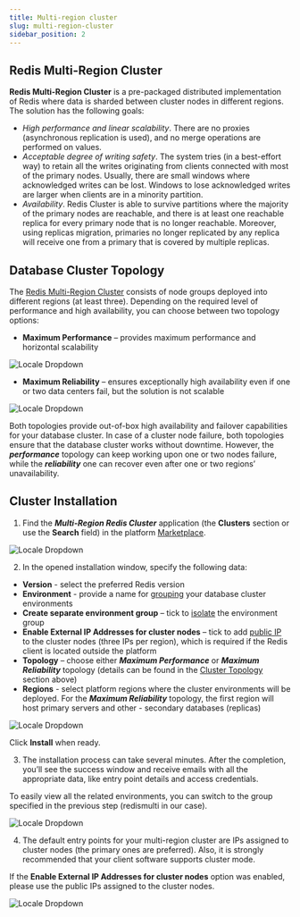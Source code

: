 ```yaml
---
title: Multi-region cluster
slug: multi-region-cluster
sidebar_position: 2
---
```


## Redis Multi-Region Cluster

**Redis Multi-Region Cluster** is a pre-packaged distributed implementation of Redis where data is sharded between cluster nodes in different regions. The solution has the following goals:

- _High performance and linear scalability_. There are no proxies (asynchronous replication is used), and no merge operations are performed on values.
- _Acceptable degree of writing safety_. The system tries (in a best-effort way) to retain all the writes originating from clients connected with most of the primary nodes. Usually, there are small windows where acknowledged writes can be lost. Windows to lose acknowledged writes are larger when clients are in a minority partition.
- _Availability_. Redis Cluster is able to survive partitions where the majority of the primary nodes are reachable, and there is at least one reachable replica for every primary node that is no longer reachable. Moreover, using replicas migration, primaries no longer replicated by any replica will receive one from a primary that is covered by multiple replicas.

## Database Cluster Topology

The [Redis Multi-Region Cluster](https://github.com/jelastic-jps/redis-multiregion) consists of node groups deployed into different regions (at least three). Depending on the required level of performance and high availability, you can choose between two topology options:

- **Maximum Performance** – provides maximum performance and horizontal scalability

<div style={{
    display:'flex',
    justifyContent: 'center',
    margin: '0 0 1rem 0'
}}>

![Locale Dropdown](./img/Multi-RegionCluster/00-redis-multi-region-maximum-performance.svg)

</div>

- **Maximum Reliability** – ensures exceptionally high availability even if one or two data centers fail, but the solution is not scalable

<div style={{
    display:'flex',
    justifyContent: 'center',
    margin: '0 0 1rem 0'
}}>

![Locale Dropdown](./img/Multi-RegionCluster/01-redis-multi-region-maximum-reliability.svg)

</div>

Both topologies provide out-of-box high availability and failover capabilities for your database cluster. In case of a cluster node failure, both topologies ensure that the database cluster works without downtime. However, the **_performance_** topology can keep working upon one or two nodes failure, while the **_reliability_** one can recover even after one or two regions’ unavailability.

## Cluster Installation

1. Find the **_Multi-Region Redis Cluster_** application (the **Clusters** section or use the **Search** field) in the platform [Marketplace](/docs/deployment-tools/cloud-scripting-&-jps/marketplace#marketplace).

<div style={{
    display:'flex',
    justifyContent: 'center',
    margin: '0 0 1rem 0'
}}>

![Locale Dropdown](./img/Multi-RegionCluster/02-redis-multi-region-marketplace.png)

</div>

2. In the opened installation window, specify the following data:

- **Version** - select the preferred Redis version
- **Environment** - provide a name for [grouping](/docs/environment-management/environment-groups/overview) your database cluster environments
- **Create separate environment group** – tick to [isolate](/docs/environment-management/environment-isolation#private-network-isolation) the environment group
- **Enable External IP Addresses for cluster nodes** – tick to add [public IP](/docs/application-setting/external-access-to-applications/public-ip#public-ip) to the cluster nodes (three IPs per region), which is required if the Redis client is located outside the platform
- **Topology** – choose either **_Maximum Performance_** or **_Maximum Reliability_** topology (details can be found in the [Cluster Topology](/docs/database/redis/high-availability-cluster/multi-region-cluster#database-cluster-topology) section above)
- **Regions** - select platform regions where the cluster environments will be deployed. For the **_Maximum Reliability_** topology, the first region will host primary servers and other - secondary databases (replicas)

<div style={{
    display:'flex',
    justifyContent: 'center',
    margin: '0 0 1rem 0'
}}>

![Locale Dropdown](./img/Multi-RegionCluster/03-install-redis-multi-region-cluster.png)

</div>

Click **Install** when ready.

3. The installation process can take several minutes. After the completion, you’ll see the success window and receive emails with all the appropriate data, like entry point details and access credentials.

To easily view all the related environments, you can switch to the group specified in the previous step (redismulti in our case).

<div style={{
    display:'flex',
    justifyContent: 'center',
    margin: '0 0 1rem 0'
}}>

![Locale Dropdown](./img/Multi-RegionCluster/04-redis-cluster-group.png)

</div>

4. The default entry points for your multi-region cluster are IPs assigned to cluster nodes (the primary ones are preferred). Also, it is strongly recommended that your client software supports cluster mode.

If the **Enable External IP Addresses for cluster nodes** option was enabled, please use the public IPs assigned to the cluster nodes.

<div style={{
    display:'flex',
    justifyContent: 'center',
    margin: '0 0 1rem 0'
}}>

![Locale Dropdown](./img/Multi-RegionCluster/05-redis-multi-region-cluster-environments.png)

</div>
